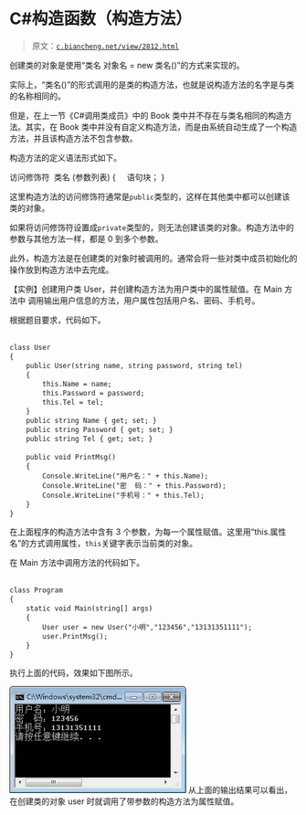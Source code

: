 # C#构造函数（构造方法）

> 原文：[`c.biancheng.net/view/2812.html`](http://c.biancheng.net/view/2812.html)

创建类的对象是使用“类名 对象名 = new 类名()”的方式来实现的。

实际上，“类名()”的形式调用的是类的构造方法，也就是说构造方法的名字是与类的名称相同的。

但是，在上一节《C#调用类成员》中的 Book 类中并不存在与类名相同的构造方法。其实，在 Book 类中并没有自定义构造方法，而是由系统自动生成了一个构造方法，并且该构造方法不包含参数。

构造方法的定义语法形式如下。

访问修饰符  类名 (参数列表)
{
    语句块；
}

这里构造方法的访问修饰符通常是`public`类型的，这样在其他类中都可以创建该类的对象。

如果将访问修饰符设置成`private`类型的，则无法创建该类的对象。构造方法中的参数与其他方法一样，都是 0 到多个参数。

此外，构造方法是在创建类的对象时被调用的。通常会将一些对类中成员初始化的操作放到构造方法中去完成。

【实例】创建用户类 User，并创建构造方法为用户类中的属性赋值。在 Main 方法中 调用输出用户信息的方法，用户属性包括用户名、密码、手机号。

根据题目要求，代码如下。

```

class User
{
    public User(string name, string password, string tel)
    {
        this.Name = name;
        this.Password = password;
        this.Tel = tel;
    }
    public string Name { get; set; }
    public string Password { get; set; }
    public string Tel { get; set; }

    public void PrintMsg()
    {
        Console.WriteLine("用户名：" + this.Name);
        Console.WriteLine("密  码：" + this.Password);
        Console.WriteLine("手机号：" + this.Tel);
    }
}
```

在上面程序的构造方法中含有 3 个参数，为每一个属性赋值。这里用“this.属性名”的方式调用属性，`this`关键字表示当前类的对象。

在 Main 方法中调用方法的代码如下。

```

class Program
{
    static void Main(string[] args)
    {
        User user = new User("小明","123456","13131351111");
        user.PrintMsg();
    }
}
```

执行上面的代码，效果如下图所示。

![使用构造方法为属性赋值并输出](img/f470c7da2919389c931a8667627881e0.png)
从上面的输出结果可以看出，在创建类的对象 user 时就调用了带参数的构造方法为属性赋值。